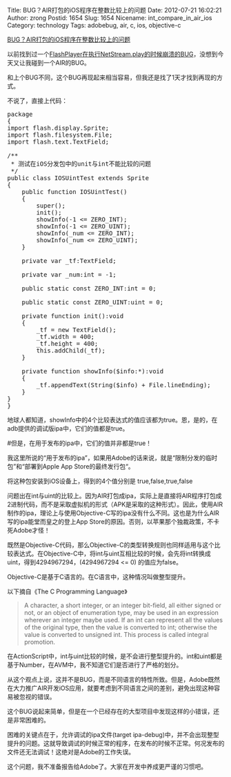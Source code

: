 Title: BUG？AIR打包的iOS程序在整数比较上的问题
Date: 2012-07-21 16:02:21
Author: zrong
Postid: 1654
Slug: 1654
Nicename: int_compare_in_air_ios
Category: technology
Tags: adobebug, air, c, ios, objective-c

[BUG？AIR打包的iOS程序在整数比较上的问题](http://zengrong.net/post/1654.htm)

以前找到过一个[FlashPlayer在执行NetStream.play的时候崩溃的BUG](http://zengrong.net/post/1390.htm)，没想到今天又让我碰到一个AIR的BUG。

和上个BUG不同，这个BUG再现起来相当容易，但我还是找了1天才找到再现的方式。

不说了，直接上代码：

<pre lang="ActionScript">
package
{
import flash.display.Sprite;
import flash.filesystem.File;
import flash.text.TextField;

/**
 * 测试在iOS分发包中的unit与int不能比较的问题
 */
public class IOSUintTest extends Sprite
{
	public function IOSUintTest()
	{
		super();
		init();
		showInfo(-1 <= ZERO_INT);
		showInfo(-1 <= ZERO_UINT);
		showInfo(_num <= ZERO_INT);
		showInfo(_num <= ZERO_UINT);
	}
	
	private var _tf:TextField;
	
	private var _num:int = -1;
	
	public static const ZERO_INT:int = 0;
	
	public static const ZERO_UINT:uint = 0;
	
	private function init():void
	{
		_tf = new TextField();
		_tf.width = 400;
		_tf.height = 400;
		this.addChild(_tf);
	}
	
	private function showInfo($info:*):void
	{
		_tf.appendText(String($info) + File.lineEnding);
	}
}
}
</pre>

地球人都知道，showInfo中的4个比较表达式的值应该都为true。恩，是的，在adb提供的调试版ipa中，它们的值都是true。

#但是，在用于发布的ipa中，它们的值并非都是true！

我这里所说的“用于发布的ipa”，如果用Adobe的话来说，就是“限制分发的临时包”和“部署到Apple App Store的最终发行包“。

将这种包安装到iOS设备上，得到的4个值分别是 true,false,true,false

问题出在int与uint的比较上。因为AIR打包成ipa，实际上是直接将AIR程序打包成2进制代码，而不是采取虚拟机的形式（APK是采取的这种形式）。因此，使用AIR制作的ipa，理论上与使用Objective-C写的ipa没有什么不同。这也是为什么AIR写的ipa能堂而皇之的登上App Store的原因。否则，以苹果那个独裁政策，不卡死Adobe才怪！

既然是Objective-C代码，那么Objective-C的类型转换规则也同样适用与这个比较表达式。在Objective-C中，将int与uint互相比较的时候，会先将int转换成uint，得到4294967294，(4294967294 <= 0) 的值应为false。

Objective-C是基于C语言的。在C语言中，这种情况叫做整型提升。

以下摘自《The C Programming Language》

>A character, a short integer, or an integer bit-field, all either signed or not, or an object of enumeration type, may be used in an expression wherever an integer maybe used. If an int can represent all the values of the original type, then the value is converted to int; otherwise the value is converted to unsigned int. This process is called integral promotion.

在ActionScript中，int与uint比较的时候，是不会进行整型提升的。int和uint都是基于Number，在AVM中，我不知道它们是否进行了严格的划分。

从这个观点上说，这并不是BUG，而是不同语言的特性所致。但是，Adobe既然在大力推广AIR开发iOS应用，就要考虑到不同语言之间的差别，避免出现这种容易被忽视的错误。

这个BUG说起来简单，但是在一个已经存在的大型项目中发现这样的小错误，还是非常困难的。

困难的关键点在于，允许调试的ipa文件(target ipa-debug)中，并不会出现整型提升的问题。这就导致调试的时候正常的程序，在发布的时候不正常。何况发布的文件还无法调试！这绝对是Adobe的工作失误。

这个问题，我不准备报告给Adobe了。大家在开发中养成更严谨的习惯吧。
